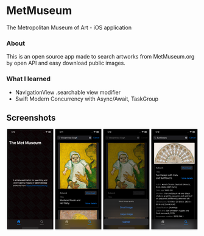 # MetMuseum
The Metropolitan Museum of Art - iOS application

### About
This is an open source app made to search artworks from MetMuseum.org by open API and easy download public images. 

### What I learned
 * NavigationView .searchable view modifier
 * Swift Modern Concurrency with Async/Await, TaskGroup
 
## Screenshots
![Screenshots](Screenshots.png?raw=true)
